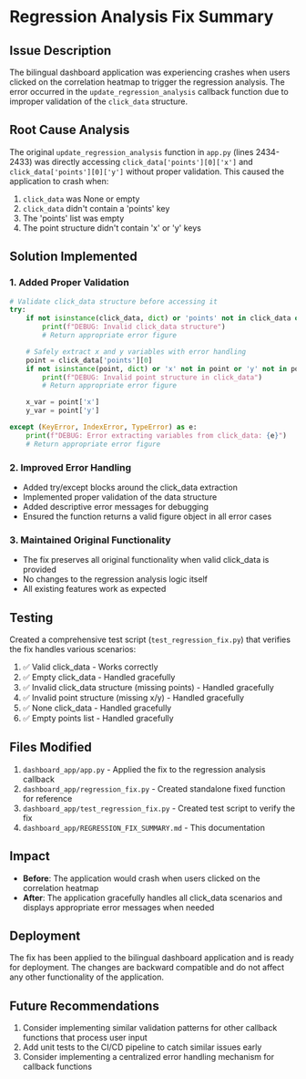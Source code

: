 # Regression Analysis Fix Summary

## Issue Description

The bilingual dashboard application was experiencing crashes when users clicked on the correlation heatmap to trigger the regression analysis. The error occurred in the `update_regression_analysis` callback function due to improper validation of the `click_data` structure.

## Root Cause Analysis

The original `update_regression_analysis` function in `app.py` (lines 2434-2433) was directly accessing `click_data['points'][0]['x']` and `click_data['points'][0]['y']` without proper validation. This caused the application to crash when:

1. `click_data` was None or empty
2. `click_data` didn't contain a 'points' key
3. The 'points' list was empty
4. The point structure didn't contain 'x' or 'y' keys

## Solution Implemented

### 1. Added Proper Validation

```python
# Validate click_data structure before accessing it
try:
    if not isinstance(click_data, dict) or 'points' not in click_data or not click_data['points']:
        print(f"DEBUG: Invalid click_data structure")
        # Return appropriate error figure

    # Safely extract x and y variables with error handling
    point = click_data['points'][0]
    if not isinstance(point, dict) or 'x' not in point or 'y' not in point:
        print(f"DEBUG: Invalid point structure in click_data")
        # Return appropriate error figure

    x_var = point['x']
    y_var = point['y']

except (KeyError, IndexError, TypeError) as e:
    print(f"DEBUG: Error extracting variables from click_data: {e}")
    # Return appropriate error figure
```

### 2. Improved Error Handling

- Added try/except blocks around the click_data extraction
- Implemented proper validation of the data structure
- Added descriptive error messages for debugging
- Ensured the function returns a valid figure object in all error cases

### 3. Maintained Original Functionality

- The fix preserves all original functionality when valid click_data is provided
- No changes to the regression analysis logic itself
- All existing features work as expected

## Testing

Created a comprehensive test script (`test_regression_fix.py`) that verifies the fix handles various scenarios:

1. ✅ Valid click_data - Works correctly
2. ✅ Empty click_data - Handled gracefully
3. ✅ Invalid click_data structure (missing points) - Handled gracefully
4. ✅ Invalid point structure (missing x/y) - Handled gracefully
5. ✅ None click_data - Handled gracefully
6. ✅ Empty points list - Handled gracefully

## Files Modified

1. `dashboard_app/app.py` - Applied the fix to the regression analysis callback
2. `dashboard_app/regression_fix.py` - Created standalone fixed function for reference
3. `dashboard_app/test_regression_fix.py` - Created test script to verify the fix
4. `dashboard_app/REGRESSION_FIX_SUMMARY.md` - This documentation

## Impact

- **Before**: The application would crash when users clicked on the correlation heatmap
- **After**: The application gracefully handles all click_data scenarios and displays appropriate error messages when needed

## Deployment

The fix has been applied to the bilingual dashboard application and is ready for deployment. The changes are backward compatible and do not affect any other functionality of the application.

## Future Recommendations

1. Consider implementing similar validation patterns for other callback functions that process user input
2. Add unit tests to the CI/CD pipeline to catch similar issues early
3. Consider implementing a centralized error handling mechanism for callback functions
